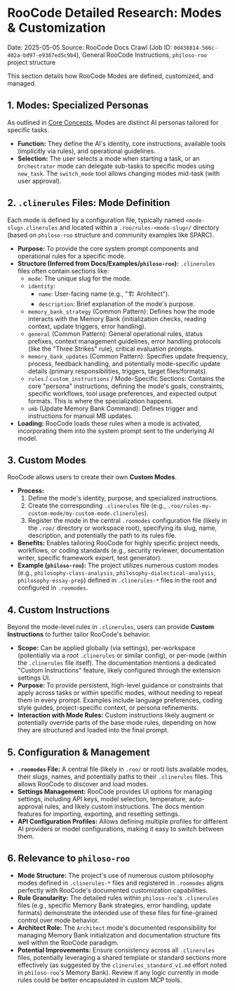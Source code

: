# RooCode Detailed Research: Modes & Customization

Date: 2025-05-05
Source: RooCode Docs Crawl (Job ID: `0d438814-566c-402a-bd97-e9387ed5c9b4`), General RooCode Instructions, `philoso-roo` project structure

This section details how RooCode Modes are defined, customized, and managed.

## 1. Modes: Specialized Personas

As outlined in [Core Concepts](./core_concepts_architecture.md), Modes are distinct AI personas tailored for specific tasks.

- **Function:** They define the AI's identity, core instructions, available tools (implicitly via rules), and operational guidelines.
- **Selection:** The user selects a mode when starting a task, or an `Orchestrator` mode can delegate sub-tasks to specific modes using `new_task`. The `switch_mode` tool allows changing modes mid-task (with user approval).

## 2. `.clinerules` Files: Mode Definition

Each mode is defined by a configuration file, typically named `<mode-slug>.clinerules` and located within a `.roo/rules-<mode-slug>/` directory (based on `philoso-roo` structure and community examples like SPARC).

- **Purpose:** To provide the core system prompt components and operational rules for a specific mode.
- **Structure (Inferred from Docs/Examples/`philoso-roo`):** `.clinerules` files often contain sections like:
    - `mode`: The unique slug for the mode.
    - `identity`:
        - `name`: User-facing name (e.g., "🏗️ Architect").
        - `description`: Brief explanation of the mode's purpose.
    - `memory_bank_strategy` (Common Pattern): Defines how the mode interacts with the Memory Bank (initialization checks, reading context, update triggers, error handling).
    - `general` (Common Pattern): General operational rules, status prefixes, context management guidelines, error handling protocols (like the "Three Strikes" rule), critical evaluation prompts.
    - `memory_bank_updates` (Common Pattern): Specifies update frequency, process, feedback handling, and potentially mode-specific update details (primary responsibilities, triggers, target files/formats).
    - `rules` / `custom_instructions` / Mode-Specific Sections: Contains the core "persona" instructions, defining the mode's goals, constraints, specific workflows, tool usage preferences, and expected output formats. This is where the specialization happens.
    - `umb` (Update Memory Bank Command): Defines trigger and instructions for manual MB updates.
- **Loading:** RooCode loads these rules when a mode is activated, incorporating them into the system prompt sent to the underlying AI model.

## 3. Custom Modes

RooCode allows users to create their own **Custom Modes**.

- **Process:**
    1.  Define the mode's identity, purpose, and specialized instructions.
    2.  Create the corresponding `.clinerules` file (e.g., `.roo/rules-my-custom-mode/my-custom-mode.clinerules`).
    3.  Register the mode in the central `.roomodes` configuration file (likely in the `.roo/` directory or workspace root), specifying its slug, name, description, and potentially the path to its rules file.
- **Benefits:** Enables tailoring RooCode for highly specific project needs, workflows, or coding standards (e.g., security reviewer, documentation writer, specific framework expert, test generator).
- **Example (`philoso-roo`):** The project utilizes numerous custom modes (e.g., `philosophy-class-analysis`, `philosophy-dialectical-analysis`, `philosophy-essay-prep`) defined in `.clinerules-*` files in the root and configured in `.roomodes`.

## 4. Custom Instructions

Beyond the mode-level rules in `.clinerules`, users can provide **Custom Instructions** to further tailor RooCode's behavior.

- **Scope:** Can be applied globally (via settings), per-workspace (potentially via a root `.clinerules` or similar config), or per-mode (within the `.clinerules` file itself). The documentation mentions a dedicated "Custom Instructions" feature, likely configured through the extension settings UI.
- **Purpose:** To provide persistent, high-level guidance or constraints that apply across tasks or within specific modes, without needing to repeat them in every prompt. Examples include language preferences, coding style guides, project-specific context, or persona refinements.
- **Interaction with Mode Rules:** Custom instructions likely augment or potentially override parts of the base mode rules, depending on how they are structured and loaded into the final prompt.

## 5. Configuration & Management

- **`.roomodes` File:** A central file (likely in `.roo/` or root) lists available modes, their slugs, names, and potentially paths to their `.clinerules` files. This allows RooCode to discover and load modes.
- **Settings Management:** RooCode provides UI options for managing settings, including API keys, model selection, temperature, auto-approval rules, and likely custom instructions. The docs mention features for importing, exporting, and resetting settings.
- **API Configuration Profiles:** Allows defining multiple profiles for different AI providers or model configurations, making it easy to switch between them.

## 6. Relevance to `philoso-roo`

- **Mode Structure:** The project's use of numerous custom philosophy modes defined in `.clinerules-*` files and registered in `.roomodes` aligns perfectly with RooCode's documented customization capabilities.
- **Rule Granularity:** The detailed rules within `philoso-roo`'s `.clinerules` files (e.g., specific Memory Bank strategies, error handling, update formats) demonstrate the intended use of these files for fine-grained control over mode behavior.
- **Architect Role:** The `Architect` mode's documented responsibility for managing Memory Bank initialization and documentation structure fits well within the RooCode paradigm.
- **Potential Improvements:** Ensure consistency across all `.clinerules` files, potentially leveraging a shared template or standard sections more effectively (as suggested by the `clinerules_standard_v1.md` effort noted in `philoso-roo`'s Memory Bank). Review if any logic currently in mode rules could be better encapsulated in custom MCP tools.